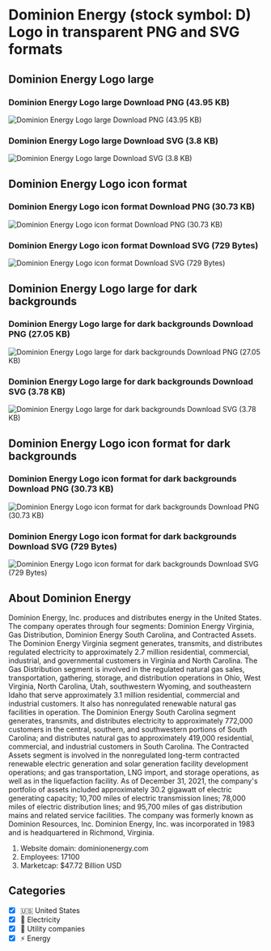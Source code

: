 # Dominion Energy (stock symbol: D) Logo in transparent PNG and SVG formats

## Dominion Energy Logo large

### Dominion Energy Logo large Download PNG (43.95 KB)

![Dominion Energy Logo large Download PNG (43.95 KB)](/img/orig/D_BIG-79508fe8.png)

### Dominion Energy Logo large Download SVG (3.8 KB)

![Dominion Energy Logo large Download SVG (3.8 KB)](/img/orig/D_BIG-2a34b91c.svg)

## Dominion Energy Logo icon format

### Dominion Energy Logo icon format Download PNG (30.73 KB)

![Dominion Energy Logo icon format Download PNG (30.73 KB)](/img/orig/D-ea35c93c.png)

### Dominion Energy Logo icon format Download SVG (729 Bytes)

![Dominion Energy Logo icon format Download SVG (729 Bytes)](/img/orig/D-f56c698a.svg)

## Dominion Energy Logo large for dark backgrounds

### Dominion Energy Logo large for dark backgrounds Download PNG (27.05 KB)

![Dominion Energy Logo large for dark backgrounds Download PNG (27.05 KB)](/img/orig/D_BIG.D-8c933239.png)

### Dominion Energy Logo large for dark backgrounds Download SVG (3.78 KB)

![Dominion Energy Logo large for dark backgrounds Download SVG (3.78 KB)](/img/orig/D_BIG.D-446dbb2d.svg)

## Dominion Energy Logo icon format for dark backgrounds

### Dominion Energy Logo icon format for dark backgrounds Download PNG (30.73 KB)

![Dominion Energy Logo icon format for dark backgrounds Download PNG (30.73 KB)](/img/orig/D.D-160ca1ef.png)

### Dominion Energy Logo icon format for dark backgrounds Download SVG (729 Bytes)

![Dominion Energy Logo icon format for dark backgrounds Download SVG (729 Bytes)](/img/orig/D.D-094e0ff1.svg)

## About Dominion Energy

Dominion Energy, Inc. produces and distributes energy in the United States. The company operates through four segments: Dominion Energy Virginia, Gas Distribution, Dominion Energy South Carolina, and Contracted Assets. The Dominion Energy Virginia segment generates, transmits, and distributes regulated electricity to approximately 2.7 million residential, commercial, industrial, and governmental customers in Virginia and North Carolina. The Gas Distribution segment is involved in the regulated natural gas sales, transportation, gathering, storage, and distribution operations in Ohio, West Virginia, North Carolina, Utah, southwestern Wyoming, and southeastern Idaho that serve approximately 3.1 million residential, commercial and industrial customers. It also has nonregulated renewable natural gas facilities in operation. The Dominion Energy South Carolina segment generates, transmits, and distributes electricity to approximately 772,000 customers in the central, southern, and southwestern portions of South Carolina; and distributes natural gas to approximately 419,000 residential, commercial, and industrial customers in South Carolina. The Contracted Assets segment is involved in the nonregulated long-term contracted renewable electric generation and solar generation facility development operations; and gas transportation, LNG import, and storage operations, as well as in the liquefaction facility. As of December 31, 2021, the company's portfolio of assets included approximately 30.2 gigawatt of electric generating capacity; 10,700 miles of electric transmission lines; 78,000 miles of electric distribution lines; and 95,700 miles of gas distribution mains and related service facilities. The company was formerly known as Dominion Resources, Inc. Dominion Energy, Inc. was incorporated in 1983 and is headquartered in Richmond, Virginia.

1. Website domain: dominionenergy.com
2. Employees: 17100
3. Marketcap: $47.72 Billion USD


## Categories
- [x] 🇺🇸 United States
- [x] 🔋 Electricity
- [x] 🚰 Utility companies
- [x] ⚡ Energy

